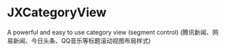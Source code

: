 # JXCategoryView
A powerful and easy to use category view (segment control) (腾讯新闻、网易新闻、今日头条、QQ音乐等标题滚动视图布局样式)
